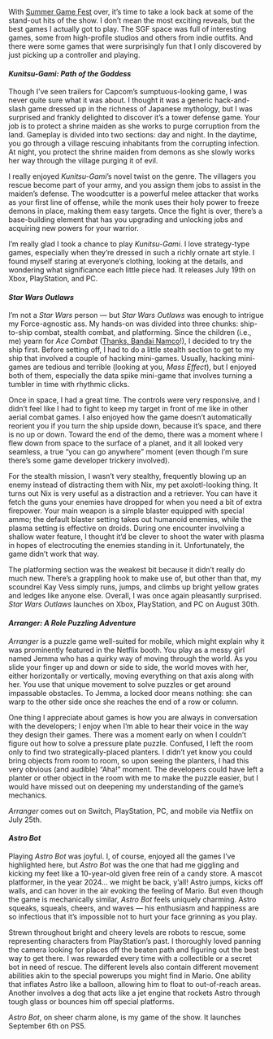 With [Summer Game Fest](/24170561/summer-game-fest-2024-trailers-news-geoff-keighley) over, it’s time to take a look back at some of the stand-out hits of the show. I don’t mean the most exciting reveals, but the best games I actually got to play. The SGF space was full of interesting games, some from high-profile studios and others from indie outfits. And there were some games that were surprisingly fun that I only discovered by just picking up a controller and playing.

#### *Kunitsu-Gami: Path of the Goddess*

Though I’ve seen trailers for Capcom’s sumptuous-looking game, I was never quite sure what it was about. I thought it was a generic hack-and-slash game dressed up in the richness of Japanese mythology, but I was surprised and frankly delighted to discover it’s a tower defense game. Your job is to protect a shrine maiden as she works to purge corruption from the land. Gameplay is divided into two sections: day and night. In the daytime, you go through a village rescuing inhabitants from the corrupting infection. At night, you protect the shrine maiden from demons as she slowly works her way through the village purging it of evil. 

I really enjoyed *Kunitsu-Gami*’s novel twist on the genre. The villagers you rescue become part of your army, and you assign them jobs to assist in the maiden’s defense. The woodcutter is a powerful melee attacker that works as your first line of offense, while the monk uses their holy power to freeze demons in place, making them easy targets. Once the fight is over, there’s a base-building element that has you upgrading and unlocking jobs and acquiring new powers for your warrior. 

I’m really glad I took a chance to play *Kunitsu-Gami*. I love strategy-type games, especially when they’re dressed in such a richly ornate art style. I found myself staring at everyone’s clothing, looking at the details, and wondering what significance each little piece had. It releases July 19th on Xbox, PlayStation, and PC.

#### *Star Wars Outlaws*

I’m not a *Star Wars* person — but *Star Wars Outlaws* was enough to intrigue my Force-agnostic ass. My hands-on was divided into three chunks: ship-to-ship combat, stealth combat, and platforming. Since the children (i.e., me) yearn for *Ace Combat* ([Thanks, Bandai Namco](https://x.com/BandaiNamcoUS/status/1803080642080473426)!), I decided to try the ship first. Before setting off, I had to do a little stealth section to get to my ship that involved a couple of hacking mini-games. Usually, hacking mini-games are tedious and terrible (looking at you, *Mass Effect*), but I enjoyed both of them, especially the data spike mini-game that involves turning a tumbler in time with rhythmic clicks. 

Once in space, I had a great time. The controls were very responsive, and I didn’t feel like I had to fight to keep my target in front of me like in other aerial combat games. I also enjoyed how the game doesn’t automatically reorient you if you turn the ship upside down, because it’s space, and there is no up or down. Toward the end of the demo, there was a moment where I flew down from space to the surface of a planet, and it all looked very seamless, a true “you can go anywhere” moment (even though I’m sure there’s some game developer trickery involved).

For the stealth mission, I wasn’t very stealthy, frequently blowing up an enemy instead of distracting them with Nix, my pet axolotl-looking thing. It turns out Nix is very useful as a distraction and a retriever. You can have it fetch the guns your enemies have dropped for when you need a bit of extra firepower. Your main weapon is a simple blaster equipped with special ammo; the default blaster setting takes out humanoid enemies, while the plasma setting is effective on droids. During one encounter involving a shallow water feature, I thought it’d be clever to shoot the water with plasma in hopes of electrocuting the enemies standing in it. Unfortunately, the game didn’t work that way.

The platforming section was the weakest bit because it didn’t really do much new. There’s a grappling hook to make use of, but other than that, my scoundrel Kay Vess simply runs, jumps, and climbs up bright yellow grates and ledges like anyone else. Overall, I was once again pleasantly surprised. *Star Wars Outlaws* launches on Xbox, PlayStation, and PC on August 30th.

#### *Arranger: A Role Puzzling Adventure*

*Arranger* is a puzzle game well-suited for mobile, which might explain why it was prominently featured in the Netflix booth. You play as a messy girl named Jemma who has a quirky way of moving through the world. As you slide your finger up and down or side to side, the world moves with her, either horizontally or vertically, moving everything on that axis along with her. You use that unique movement to solve puzzles or get around impassable obstacles. To Jemma, a locked door means nothing: she can warp to the other side once she reaches the end of a row or column.

One thing I appreciate about games is how you are always in conversation with the developers; I enjoy when I’m able to hear their voice in the way they design their games. There was a moment early on when I couldn’t figure out how to solve a pressure plate puzzle. Confused, I left the room only to find two strategically-placed planters. I didn’t yet know you could bring objects from room to room, so upon seeing the planters, I had this very obvious (and audible) “Aha!” moment. The developers could have left a planter or other object in the room with me to make the puzzle easier, but I would have missed out on deepening my understanding of the game’s mechanics.

*Arranger* comes out on Switch, PlayStation, PC, and mobile via Netflix on July 25th.

#### *Astro Bot*

Playing *Astro Bot* was joyful. I, of course, enjoyed all the games I’ve highlighted here, but *Astro Bot* was the one that had me giggling and kicking my feet like a 10-year-old given free rein of a candy store. A mascot platformer, in the year 2024… we might be back, y’all! Astro jumps, kicks off walls, and can hover in the air evoking the feeling of Mario. But even though the game is mechanically similar, *Astro Bot* feels uniquely charming. Astro squeaks, squeals, cheers, and waves — his enthusiasm and happiness are so infectious that it’s impossible not to hurt your face grinning as you play.

Strewn throughout bright and cheery levels are robots to rescue, some representing characters from PlayStation’s past. I thoroughly loved panning the camera looking for places off the beaten path and figuring out the best way to get there. I was rewarded every time with a collectible or a secret bot in need of rescue. The different levels also contain different movement abilities akin to the special powerups you might find in Mario. One ability that inflates Astro like a balloon, allowing him to float to out-of-reach areas. Another involves a dog that acts like a jet engine that rockets Astro through tough glass or bounces him off special platforms.

*Astro Bot*, on sheer charm alone, is my game of the show. It launches September 6th on PS5.
